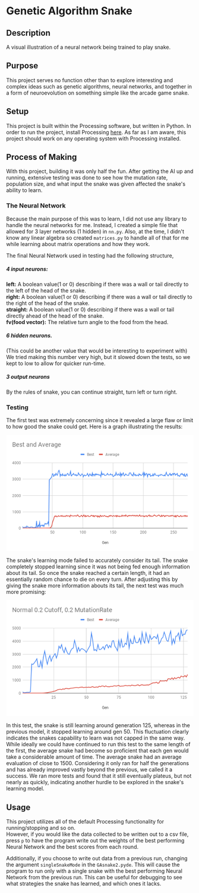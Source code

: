 # Genetic Algorithm Snake

## Description

A visual illustration of a neural network being trained to play snake. 

## Purpose 

This project serves no function other than to explore interesting and complex ideas such as genetic algorithms, neural networks, and together in a form of neuroevolution on something simple like the arcade game snake. 

## Setup

This project is built within the Processing software, but written in Python. In order to run the project, install Processing [here](https://processing.org/download/). As far as I am aware, this project should work on any operating system with Processing installed.   

## Process of Making

With this project, building it was only half the fun. After getting the AI up and running, extensive testing was done to see how the mutation rate, population size, and what input the snake was given affected the snake's ability to learn. 

### The Neural Network 

Because the main purpose of this was to learn, I did not use any library to handle the neural networks for me. Instead, I created a simple file that allowed for 3 layer networks (1 hidden) in `nn.py`. Also, at the time, I didn't know any linear algebra so created `matrices.py` to handle all of that for me while learning about matrix operations and how they work.  

The final Neural Network used in testing had the following structure,  
##### 4 input neurons:  
**left:** A boolean value(1 or 0) describing if there was a wall or tail directly to the left of the head of the snake.  
**right:** A boolean value(1 or 0) describing if there was a wall or tail directly to the right of the head of the snake.  
**straight:** A boolean value(1 or 0) describing if there was a wall or tail directly ahead of the head of the snake.  
**fv(food vector):** The relative turn angle to the food from the head.  

##### 6 hidden neurons. 
(This could be another value that would be interesting to experiment with) We tried making this number very high, but it slowed down the tests, so we kept to low to allow for quicker run-time.  

##### 3 output neurons
By the rules of snake, you can continue straight, turn left or turn right. 

### Testing 

The first test was extremely concerning since it revealed a large flaw or limit to how good the snake could get. Here is a graph illustrating the results:  

![Graph 1](examples/old_input.png?raw=true "Title")

The snake's learning mode failed to accurately consider its tail. The snake completely stopped learning since it was not being fed enough information about its tail. So once the snake reached a certain length, it had an essentially random chance to die on every turn. After adjusting this by giving the snake more information abouts its tail, the next test was much more promising:  

![Graph 2](examples/next_test.png?raw=true "Title")

In this test, the snake is still learning around generation 125, whereas in the previous model, it stopped learning around gen 50. This fluctuation clearly indicates the snakes capability to learn was not capped in the same way. While ideally we could have continued to run this test to the same length of the first, the average snake had become so proficient that each gen would take a considerable amount of time. The average snake had an average evaluation of close to 1500. Considering it only ran for half the generations and has already improved vastly beyond the previous, we called it a success. We ran more tests and found that it still eventually plateus, but not nearly as quickly, indicating another hurdle to be explored in the snake's learning model. 

## Usage 

This project utilizes all of the default Processing functionality for running/stopping and so on.  
However, if you would like the data collected to be written out to a csv file, press `p` to have the program write out the weights of the best performing Neural Network and the best scores from each round. 

Additionally, if you choose to write out data from a previous run, changing the argument `singleSnakeMode` in the `GAsnake2.pyde`. This will cause the program to run only with a single snake with the best performing Neural Network from the previous run. This can be useful for debugging to see what strategies the snake has learned, and which ones it lacks. 

